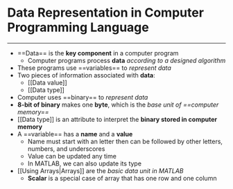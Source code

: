 # Data Representation in Computer Programming Language
___
- ==Data== is the **key component** in a computer program
	- Computer programs process **data** *according to a designed algorithm*
- These programs use ==variables== to *represent data*
- Two pieces of information associated with **data**:
	- [[Data value]]
	- [[Data type]]
- Computer uses ==binary== to *represent data*
- **8-bit of binary** makes one **byte**, which is the *base unit of ==computer memory==*
- [[Data type]] is an attribute to interpret the **binary stored in computer memory**
- A ==variable== has a **name** and a **value**
	- Name must start with an letter then can be followed by other letters, numbers, and underscores
	- Value can be updated any time
	- In MATLAB, we can also update its type
- [[Using Arrays|Arrays]] are the *basic data unit in MATLAB*
	- **Scalar** is a special case of array that has one row and one column
